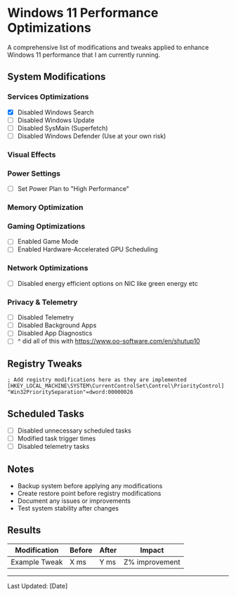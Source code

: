 # Windows 11 Performance Optimizations

A comprehensive list of modifications and tweaks applied to enhance Windows 11 performance that I am currently running.

## System Modifications

### Services Optimizations
- [x] Disabled Windows Search
- [ ] Disabled Windows Update
- [ ] Disabled SysMain (Superfetch)
- [ ] Disabled Windows Defender (Use at your own risk)

### Visual Effects


### Power Settings
- [ ] Set Power Plan to "High Performance"

### Memory Optimization

### Gaming Optimizations
- [ ] Enabled Game Mode
- [ ] Enabled Hardware-Accelerated GPU Scheduling

### Network Optimizations
- [ ] Disabled energy efficient options on NIC like green energy etc

### Privacy & Telemetry
- [ ] Disabled Telemetry
- [ ] Disabled Background Apps
- [ ] Disabled App Diagnostics
- [ ] ^ did all of this with https://www.oo-software.com/en/shutup10

## Registry Tweaks
```registry
; Add registry modifications here as they are implemented
[HKEY_LOCAL_MACHINE\SYSTEM\CurrentControlSet\Control\PriorityControl]
"Win32PrioritySeparation"=dword:00000026
```

## Scheduled Tasks
- [ ] Disabled unnecessary scheduled tasks
- [ ] Modified task trigger times
- [ ] Disabled telemetry tasks

## Notes
- Backup system before applying any modifications
- Create restore point before registry modifications
- Document any issues or improvements
- Test system stability after changes

## Results
| Modification | Before | After | Impact |
|--------------|---------|--------|---------|
| Example Tweak | X ms | Y ms | Z% improvement |

---

Last Updated: [Date]
